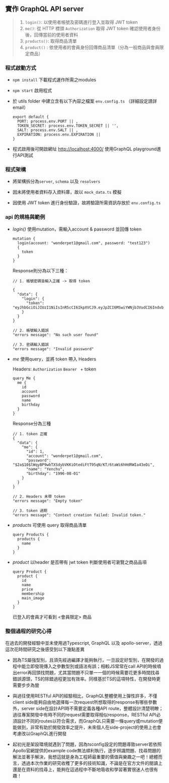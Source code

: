 ## 實作 GraphQL API server

> 1. `login()`: 以使用者帳號及密碼進行登入並取得 JWT token
> 2. `me()`: 從 HTTP 標頭 `Authorization` 取得 JWT token 確認使用者身份後，回傳當前的使用者資料
> 3. `products()`: 取得商品清單
> 4. `product()` : 依使用者的會員身份回傳商品清單（分為一般商品與會員限定商品）

### 程式啟動方式

  - `npm install` 下載程式運作所需之modules

  - `npm start` 啟用程式

  - 於 utils folder 中建立含有以下內容之檔案 `env.config.ts` （詳細設定請詳email）

    ```
    export default {
      PORT: process.env.PORT || ,
      TOKEN_SECRET: process.env.TOKEN_SECRET || '',
      SALT: process.env.SALT || ,
      EXPIRATION: process.env.EXPIRATION || 
    }
    ```
  
  - 程式啟用後可開啟網址 [http://localhost:4000/](http://localhost:4000/) 使用GraphQL playground進行API測試

### 程式架構

  - 將架構拆分為`server`, `schema` 以及 `resolvers`

  - 因未將使用者資料存入資料庫，故以 `mock_data.ts` 模擬

  - 因使用 JWT token 進行身份驗證，故將驗證所需資訊存放於 `env.config.ts`

### api 的規格與範例

  - *login()* 使用mutation，需輸入account & password 並回傳 token
    
    ```
    mutation {
      login(account: "wonderpet1@gmail.com", password: "test123")
      {
        token
      }
    }
    ```
    
    Response則分為以下三種：
    ```
    // 1. 帳號密碼皆輸入正確 -> 取得 token

    {
      "data": {
        "login": {
          "token": "eyJhbGciOiJIUzI1NiIsInR5cCI6IkpXVCJ9.eyJpZCI6MSwiYWNjb3VudCI6IndvbmRlcnBldDFAZ21haWwuY29tIiwicGFzc3dvcmQiOiIkMmEkMTAkbFdxeUJQOXdiVFhTZHliVktLaU90ZWRpRnRUOTVxTi9LVC82dGFXaTZoSGRSV0lhNDNlRGkiLCJuYW1lIjoiWWVuY2h1IiwiYmlydGhkYXkiOiIxOTk2LTA4LTAxIiwiaWF0IjoxNjczNjE5MTQ0LCJleHAiOjE2NzM2MjI3NDR9.8vKJI9B_c_eedizcsu_UAQVQZUpnVokJBiRoCRvMczc"
        }
      }
    }

    // 2. 帳號輸入錯誤
    "errors message": "No such user found"

    // 3. 密碼輸入錯誤
    "errors message": "Invalid password"
    ```
  - *me* 使用query，並將 token 帶入 Headers

    Headers: `Authorization` `Bearer ` + token
    ```
    query Me {
      me {
        id
        account
        password
        name
        birthday
      }
    }
    ```
    Response分為三種
    ```
    // 1. token 正確
    {
      "data": {
        "me": {
          "id": 1,
          "account": "wonderpet1@gmail.com",
          "password": "$2a$10$lWqyBP9wbTXSdybVKKiOtediFtT95qN/KT/6taWi6hHdRWIa43eDi",
          "name": "Yenchu",
          "birthday": "1996-08-01"
        }
      }
    }

    // 2. Headers 未帶 token
    "errors message": "Empty token"

    // 3. token 過期
    "errors message": "Context creation failed: Invalid token."
    ```

  - *products* 可使用 query 取得商品清單
    ```
    query Products {
      products {
        name
      }
    }
    ```

  - *product* 以header 是否帶有 jwt token 判斷使用者可瀏覽之商品品項
    ```
    query Product {
      product {
        id
        name
        price
        membership
        main_image
      }
    }
    ```
    已登入的會員才可看到 <會員限定> 商品



### 整個過程的研究心得

在過去的開發經驗中並未使用過Typescript, GraphQL 以及 apollo-server，透過這次花時間研究之後感受到以下幾點差異

- 因為TS屬強型別，且須先經過編譯才能夠執行，一旦設定好型別，在開發的過程中能立即發現傳入之參數型別或語法有誤；相較JS常常在call API的時候噴出error再回頭找問題，尤其當問題不只單一一個的時候需要花更多時間找尋錯誤源頭，TS的除錯過程更加有效率。同樣基於TS的這項特性，在開發時更需要步步為營

- 與過往使用RESTful API的經驗相比，GraphQL整體使用上彈性許多，不僅client side能夠自由地選擇每一次request所想取得的response有哪些參數外，server side在設計API時不需要定義各種API route，整體設計清楚明瞭；過往專案開發中有時不同的request需要取得相似response，RESTful API必須設計不同的routes以符合需求，而GraphQL只需要一條query或mutation便能做到，非常有助於開發效率之提升，未來個人在side-project的使用上也會考慮改以GraphQL進行開發

- 起初光是架設環境就遇到了問題，因為tsconfig設定的問題導致server若依照Apollo官網提供的example code無法順利執行，逐步辨識問題、找尋問題的解法並著手解決，我想這就是身為工程師最重要的價值與樂趣之一吧！總體而言，透過本次作業的研究收穫了更多的技術知識，不論是在官方文件的閱讀上還是在資料的找尋上，能夠在這過程中不斷地吸收和學習著實很迷人也很有趣！

